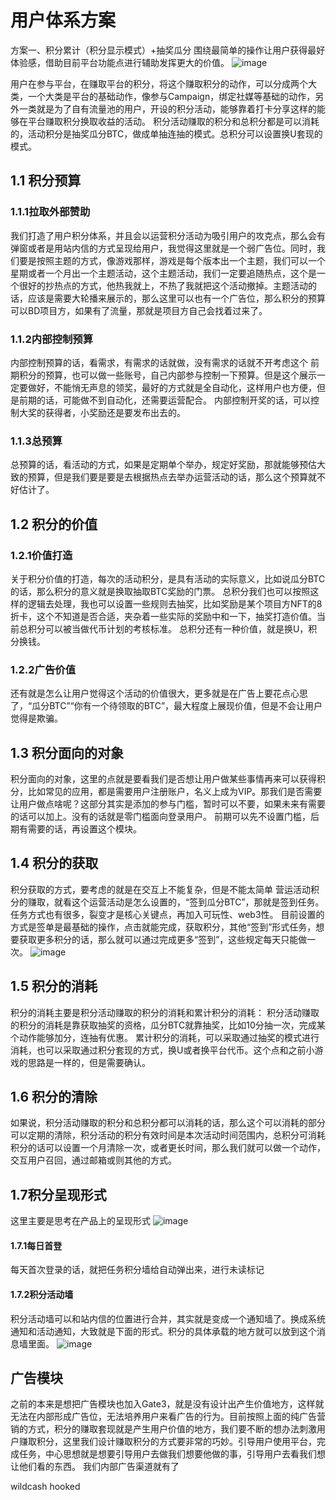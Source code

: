 # 用户体系方案
方案一、积分累计（积分显示模式）+抽奖瓜分
围绕最简单的操作让用户获得最好体验感，借助目前平台功能点进行辅助发挥更大的价值。
![image](https://user-images.githubusercontent.com/108921486/211707291-2f47c7e5-3d2b-4c28-ab54-61ab8b4d786b.png)

用户在参与平台，在赚取平台的积分，将这个赚取积分的动作，可以分成两个大类，一个大类是平台的基础动作，像参与Campaign，绑定社媒等基础的动作，另外一类就是为了自有流量池的用户，开设的积分活动，能够靠着打卡分享这样的能够在平台赚取积分换取收益的活动。
积分活动赚取的积分和总积分都是可以消耗的，活动积分是抽奖瓜分BTC，做成单抽连抽的模式。总积分可以设置换U套现的模式。

## 1.1 积分预算
### 1.1.1拉取外部赞助
我们打造了用户积分体系，并且会以运营积分活动为吸引用户的攻克点，那么会有弹窗或者是用站内信的方式呈现给用户，我觉得这里就是一个弱广告位。同时，我们要是按照主题的方式，像游戏那样，游戏是每个版本出一个主题，我们可以一个星期或者一个月出一个主题活动，这个主题活动，我们一定要追随热点，这个是一个很好的抄热点的方式，他热我就上，不热了我就把这个活动撤掉。主题活动的话，应该是需要大轮播来展示的，那么这里可以也有一个广告位，那么积分的预算可以BD项目方，如果有了流量，那就是项目方自己会找着过来了。
### 1.1.2内部控制预算
内部控制预算的话，看需求，有需求的话就做，没有需求的话就不开考虑这个
前期积分的预算，也可以做一些账号，自己内部参与控制一下预算。但是这个展示一定要做好，不能悄无声息的领奖，最好的方式就是全自动化，这样用户也方便，但是前期的话，可能做不到自动化，还需要运营配合。
内部控制开奖的话，可以控制大奖的获得者，小奖励还是要发布出去的。
### 1.1.3总预算
总预算的话，看活动的方式，如果是定期单个举办，规定好奖励，那就能够预估大致的预算，但是我们要是要是去根据热点去举办运营活动的话，那么这个预算就不好估计了。

## 1.2 积分的价值
### 1.2.1价值打造
关于积分价值的打造，每次的活动积分，是具有活动的实际意义，比如说瓜分BTC的话，那么积分的意义就是换取抽取BTC奖励的门票。
总积分我们也可以按照这样的逻辑去处理，我也可以设置一些规则去抽奖，比如奖励是某个项目方NFT的8折卡，这个不知道是否合适，夹杂着一些实际的奖励中和一下，抽奖打造价值。当前总积分可以被当做代币计划的考核标准。
总积分还有一种价值，就是换U，积分换钱。
### 1.2.2广告价值
还有就是怎么让用户觉得这个活动的价值很大，更多就是在广告上要花点心思了，“瓜分BTC”“你有一个待领取的BTC”，最大程度上展现价值，但是不会让用户觉得是欺骗。

## 1.3 积分面向的对象
积分面向的对象，这里的点就是要看我们是否想让用户做某些事情再来可以获得积分，比如常见的应用，都是需要用户注册账户，名义上成为VIP。那我们是否需要让用户做点啥呢？这部分其实是添加的参与门槛，暂时可以不要，如果未来有需要的话可以加上。没有的话就是零门槛面向登录用户。
前期可以先不设置门槛，后期有需要的话，再设置这个模块。

## 1.4 积分的获取
积分获取的方式，要考虑的就是在交互上不能复杂，但是不能太简单
营运活动积分的赚取，就看这个运营活动是怎么设置的，“签到瓜分BTC”，那就是签到任务。任务方式也有很多，裂变才是核心关键点，再加入可玩性、web3性。
目前设置的方式是签单是最基础的操作，点击就能完成，获取积分，其他“签到”形式任务，想要获取更多积分的话，那么就可以通过完成更多“签到”，这些规定每天只能做一次。
![image](https://user-images.githubusercontent.com/108921486/211707541-5b56c7f9-51e0-4d80-b3e2-afc74fb4d727.png)


## 1.5 积分的消耗
积分的消耗主要是积分活动赚取的积分的消耗和累计积分的消耗：
积分活动赚取的积分的消耗是靠获取抽奖的资格，瓜分BTC就靠抽奖，比如10分抽一次，完成某个动作能够加分，连抽有优惠。
累计积分的消耗，可以采取通过抽奖的模式进行消耗，也可以采取通过积分套现的方式，换U或者换平台代币。这个点和之前小游戏的思路是一样的，但是需要确认。

## 1.6 积分的清除
如果说，积分活动赚取的积分和总积分都可以消耗的话，那么这个可以消耗的部分可以定期的清除，积分活动的积分有效时间是本次活动时间范围内，总积分可消耗积分的话可以设置一个月清除一次，或者更长时间，那么我们就可以做一个动作，交互用户召回，通过邮箱或则其他的方式。

## 1.7积分呈现形式
这里主要是思考在产品上的呈现形式
![image](https://user-images.githubusercontent.com/108921486/211708852-68a76483-1ddb-421f-a94e-b626c1f89655.png)

#### 1.7.1每日首登
每天首次登录的话，就把任务积分墙给自动弹出来，进行未读标记
#### 1.7.2积分活动墙
积分活动墙可以和站内信的位置进行合并，其实就是变成一个通知墙了。换成系统通知和活动通知，大致就是下面的形式。积分的具体承载的地方就可以放到这个消息墙里面。
![image](https://user-images.githubusercontent.com/108921486/211708872-fe337165-6cda-4b54-8b67-7e4e2adab160.png)




## 广告模块
之前的本来是想把广告模块也加入Gate3，就是没有设计出产生价值地方，这样就无法在内部形成广告位，无法培养用户来看广告的行为。目前按照上面的纯广告营销的方式，积分的赚取套现就是产生用户价值的地方，我们要不断的想办法刺激用户赚取积分，这里我们设计赚取积分的方式要非常的巧妙。引导用户使用平台，完成任务，中心思想就是想要引导用户去做我们想要他做的事，引导用户去看我们想让他们看的东西。
我们内部广告渠道就有了


wildcash  hooked
